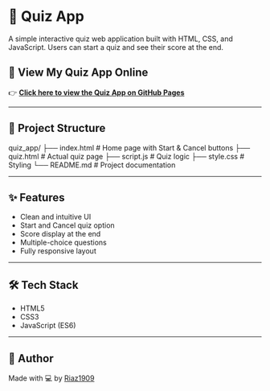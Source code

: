 # 🧠 Quiz App

A simple interactive quiz web application built with HTML, CSS, and JavaScript. Users can start a quiz and see their score at the end.


## 🚀 View My Quiz App Online

👉 **[Click here to view the Quiz App on GitHub Pages](https://riaz1909.github.io/quiz_app/)**  


---

## 📁 Project Structure

quiz_app/
├── index.html # Home page with Start & Cancel buttons
├── quiz.html # Actual quiz page
├── script.js # Quiz logic
├── style.css # Styling
└── README.md # Project documentation

---

## ✨ Features

- Clean and intuitive UI
- Start and Cancel quiz option
- Score display at the end
- Multiple-choice questions
- Fully responsive layout

---

## 🛠️ Tech Stack

- HTML5
- CSS3
- JavaScript (ES6)


---

## 🙌 Author

Made with 💻 by [Riaz1909](https://github.com/Riaz1909)
